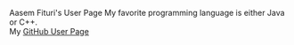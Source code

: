 Aasem Fituri's User Page
My favorite programming language is either Java or C++.  
My [GitHub User Page](https://aasemfituri.github.io)
